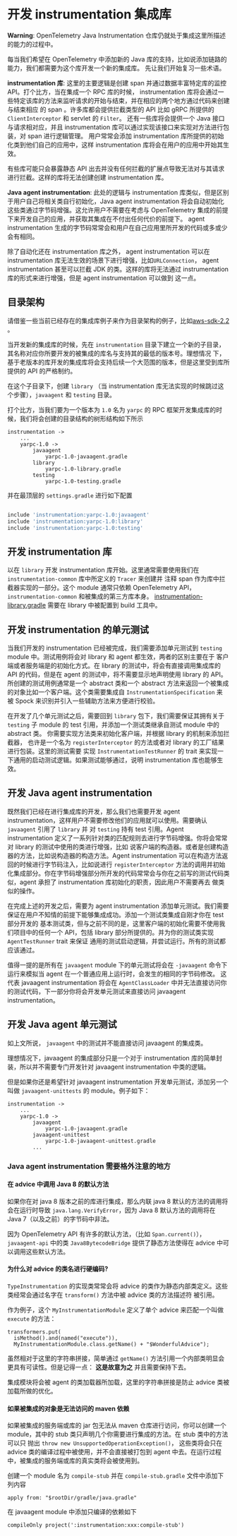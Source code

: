 # 开发 instrumentation 集成库

**Warning**: OpenTelemetry Java Instrumentation 仓库仍就处于集成这里所描述的能力的过程中。

每当我们希望在 OpenTelemetry 中添加新的 Java 库的支持，比如说添加链路的能力，我们都需要为这个库开发一个新的集成库。
先让我们开始复习一些术语。

**instrumentation 库**: 这里的主要逻辑是创建 span 并通过数据丰富特定库的监控 API。打个比方，当在集成一个
RPC 库的时候， instrumentation 库将会通过一些特定该库的方法来监听请求的开始与结束，并在相应的两个地方通过代码来创建与结束相应
的 span 。许多库都会提供拦截类型的 API 比如 gRPC 所提供的 `ClientInterceptor` 和 servlet 的 `Filter`。
还有一些库将会提供一个 Java 接口与请求相对应，并且 instrumentation 库可以通过实现该接口来实现对方法进行包装，对 span 进行逻辑管理。
用户常常会添加 instrumentation 库所提供的初始化类到他们自己的应用中，这样 instrumentation 库将会在用户的应用中开始其生效。

有些库可能只会暴露静态 API 出去并没有任何拦截的扩展点导致无法对与其请求进行拦截。这样的库将无法创建创建 instrumentation 库。

**Java agent instrumentation**: 此处的逻辑与 instrumentation 库类似，但是区别于用户自己将相关类自行初始化，Java agent instrumentation
将会自动初始化这些类通过字节码增强。这允许用户不需要在考虑与 OpenTelemetry 集成的前提下来开发自己的应用，并获取其集成在不付出任何代价的前提下。
agent instrumentation 生成的字节码常常会和用户在自己应用里所开发的代码或多或少会有相同。

除了自动化还在 instrumentation 库之外， agent instrumentation 可以在 instrumentation 库无法生效的场景下进行增强，比如`URLConnection`，
agent instrumentation 甚至可以拦截 JDK 的类。这样的库将无法通过 instrumentation 库的形式来进行增强，但是 agent instrumentation 可以做到
这一点。

## 目录架构

请借鉴一些当前已经存在的集成库例子来作为目录架构的例子，比如[aws-sdk-2.2](https://github.com/open-telemetry/opentelemetry-java-instrumentation/tree/main/instrumentation/aws-sdk/aws-sdk-2.2) 。

当开发新的集成库的时候，先在 `instrumentation` 目录下建立一个新的子目录，其名称对应你所要开发的被集成的库名与支持其的最低的版本号。理想情况
下，基于老版本的库开发的集成库将会支持后续一个大范围的版本，但是这里受到库所提供的 API 的严格制约。

在这个子目录下，创建 `library` （当 instrumentation 库无法实现的时候跳过这个步骤），`javaagent` 和 `testing` 目录。

打个比方，当我们要为一个版本为 `1.0` 名为 `yarpc` 的 RPC 框架开发集成库的时候，我们将会创建的目录结构的树形结构如下所示

```
instrumentation ->
    ...
    yarpc-1.0 ->
        javaagent
            yarpc-1.0-javaagent.gradle
        library
            yarpc-1.0-library.gradle
        testing
            yarpc-1.0-testing.gradle
```

并在最顶层的 `settings.gradle` 进行如下配置

```groovy

include 'instrumentation:yarpc-1.0:javaagent'
include 'instrumentation:yarpc-1.0:library'
include 'instrumentation:yarpc-1.0:testing'
```

## 开发 instrumentation 库

以在 `library` 开发 instrumentation 库开始。这里通常需要使用我们在 `instrumentation-common` 库中所定义的 `Tracer` 来创建并
注释 span 作为库中拦截器实现的一部分。这个 module 通常只依赖 OpenTelemetry API，`instrumentation-common` 和被集成的第三方库本身。
[instrumentation-library.gradle](https://github.com/open-telemetry/opentelemetry-java-instrumentation/blob/main/gradle/instrumentation-library.gradle)
需要在 library 中被配置到 build 工具中。

## 开发 instrumentation 的单元测试

当我们开发的 instrumentation 已经被完成，我们需要添加单元测试到 `testing` module 中。测试用例将会对 library 和 agent 都生效，两者的区别主要在于
客户端或者服务端是的初始化方式。在 library 的测试中，将会有直接调用集成库的 API 的代码，但是在 agent 的测试中，将不需要显示地声明使用 library 的 API。
所创建的测试用例通常是一个 abstract 类和一个 abstract 方法来返回一个被集成的对象比如一个客户端。这个类需要集成自 `InstrumentationSpecification` 来
被 Spock 来识别并引入一些辅助方法来方便进行校验。

在开发了几个单元测试之后，需要回到 `library` 包下，我们需要保证其拥有关于 `testing` 子 module 的 test 引用，并添加一个测试类继承自测试 module 中的 abstract 类。
你需要实现方法类来初始化客户端，并根据 library 的机制来添加拦截器， 也许是一个名为 `registerInterceptor` 的方法或者对 library 的工厂结果进行包装。这里的测试需要
实现 `InstrumentationTestRunner` 的 trait 来实现一下通用的启动测试逻辑。如果测试能够通过，说明 instrumentation 库也能够生效。

## 开发 Java agent instrumentation

既然我们已经在进行集成库的开发，那么我们也需要开发 agent instrumentation，这样用户不需要修改他们的应用就可以使用。需要确认 `javaagent` 引用了 `library` 并
对 `testing` 持有 test 引用。Agent instrumentation 定义了一系列针对类的匹配规则去进行字节码增强。你将会常常对 library 的测试中使用的类进行增强，比如
说客户端的构造器。或者是创建构造器的方法，比如说构造器的构造方法。Agent instrumentation 可以在构造方法返回的时候进行字节码注入，比如说进行 `registerInterceptor`
方法的调用并初始化集成部分。你在字节码增强部分所开发的代码常常会与你在之前写的测试代码类似，agent 承担了 instrumentation 库初始化的职责，因此用户不需要再去
做类似的操作。

在完成上述的开发之后，需要为 agent instrumentation 添加单元测试。我们需要保证在用户不知情的前提下能够集成成功。添加一个测试类集成自刚才你在 test 部分开发的
基本测试类，但与之前不同的是，这里客户端的初始化需要不使用我们项目中的任何一个 API，包括 library 部分所提供的。并为你的测试类实现 `AgentTestRunner` trait 来保证
通用的测试启动逻辑，并尝试运行。所有的测试都应该通过。

值得一提的是所有在 `javaagent` module 下的单元测试将会在 `-javaagent` 命令下运行来模拟当 agent 在一个普通应用上运行时，会发生的相同的字节码修改。
这代表 javaagent instrumentation 将会在 `AgentClassLoader` 中并无法直接访问你的测试代码，下一部分你将会开发单元测试来直接访问 javaagent instrumentation。

## 开发 Java agent 单元测试

如上文所说， `javaagent` 中的测试并不能直接访问 javaagent 的集成类。

理想情况下，javaagent 的集成部分只是一个对于 instrumentation 库的简单封装，所以并不需要专门开发针对 javaagent instrumentation 中类的逻辑。

但是如果你还是希望针对 javaagent instrumentation 开发单元测试，添加另一个叫做 `javaagent-unittests` 的 module。例子如下：

```
instrumentation ->
    ...
    yarpc-1.0 ->
        javaagent
            yarpc-1.0-javaagent.gradle
        javaagent-unittest
            yarpc-1.0-javaagent-unittest.gradle
        ...
```

### Java agent instrumentation 需要格外注意的地方

#### 在 advice 中调用 Java 8 的默认方法

如果你在对 java 8 版本之前的库进行集成，那么内联 java 8 默认的方法的调用将会在运行时导致 `java.lang.VerifyError`，因为 Java 8 默认方法的调用将在
Java 7（以及之前）的字节码中非法。

因为 OpenTelemetry API 有许多的默认方法，（比如 `Span.current()`）， `javaagent-api` 中的类 `Java8BytecodeBridge` 提供了静态方法使得在
advice 中可以调用这些默认方法。

#### 为什么对 advice 的类名进行硬编码?

`TypeInstrumentation` 的实现类常常会将 advice 的类作为静态内部类定义。这些类经常会通过名字在 `transform()` 方法中被 advice 类的方法描述符
被引用。

作为例子，这个 `MyInstrumentationModule` 定义了单个 advice 来匹配一个叫做 `execute` 的方法：

```
transformers.put(
  isMethod().and(named("execute")),
  MyInstrumentationModule.class.getName() + "$WonderfulAdvice");
```

虽然相对于这里的字符串拼接，简单通过 `getName()` 方法引用一个内部类明显会更具有可读性。但是记得一点： **这是故意为之** 并且需要保持下去。

集成模块将会被 agent 的类加载器所加载，这里的字符串拼接是防止 advice 类被加载所做的优化。

#### 如果被集成的对象是无法访问的 maven 依赖

如果被集成的服务端或库的 jar 包无法从 maven 仓库进行访问，你可以创建一个 module，其中的 stub 类只声明几个你需要进行集成的方法。在 stub 类中的方法可以只
抛出 `throw new UnsupportedOperationException()`， 这些类将会只在 advice 类的编译过程中被使用，并不会直接被打包到 agent 中去。在运行过程
中，被集成的服务端或库的真实类将会被使用到。

创建一个 module 名为 `compile-stub` 并在 `compile-stub.gradle` 文件中添加下列内容

```
apply from: "$rootDir/gradle/java.gradle"
```

在 javaagent module 中添加只编译的依赖如下

```
compileOnly project(':instrumentation:xxx:compile-stub')
```

